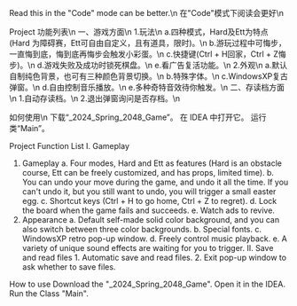 Read this in the "Code" mode can be better.\n
在"Code"模式下阅读会更好\n

Project 功能列表\n
一、游戏方面\n
  1.玩法\n
    a.四种模式，Hard及Ett为特点(Hard 为障碍赛，Ett可自由自定义，且有道具，限时)。\n
    b.游玩过程中可悔步，一直悔到底，悔到底再悔步会触发小彩蛋。\n
    c.快捷键(Ctrl + H回家，Ctrl + Z悔步)。\n
    d.游戏失败及成功时锁死棋盘。\n
    e.看广告复活功能。\n
  2.外观\n
    a.默认自制纯色背景，也可有三种颜色背景切换。\n
    b.特殊字体。\n
    c.WindowsXP复古弹窗。\n
    d.自由控制音乐播放。\n
    e.多种奇特音效待你触发。\n
二、存读档方面\n
    1.自动存读档。\n
    2.退出弹窗询问是否存档。\n

如何使用\n
  下载“_2024_Spring_2048_Game”。
  在 IDEA 中打开它。
  运行类“Main”。

  
Project Function List
I. Gameplay
  1. Gameplay
    a. Four modes, Hard and Ett as features (Hard is an obstacle course, Ett can be freely customized, and has props, limited time).
    b. You can undo your move during the game, and undo it all the time. If you can't undo it, but you still want to undo, you will trigger a small easter egg.
    c. Shortcut keys (Ctrl + H to go home, Ctrl + Z to regret).
    d. Lock the board when the game fails and succeeds.
    e. Watch ads to revive.
  2. Appearance
    a. Default self-made solid color background, and you can also switch between three color backgrounds.
    b. Special fonts.
    c. WindowsXP retro pop-up window.
    d. Freely control music playback.
    e. A variety of unique sound effects are waiting for you to trigger.
  II. Save and read files
    1. Automatic save and read files.
    2. Exit pop-up window to ask whether to save files.

     
  How to use
    Download the "_2024_Spring_2048_Game". 
    Open it in the IDEA.
    Run the Class "Main".
